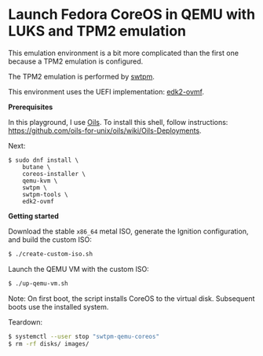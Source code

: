 # Launch Fedora CoreOS in QEMU with LUKS and TPM2 emulation

This emulation environment is a bit more complicated than the first one because a TPM2 emulation is configured.

The TPM2 emulation is performed by [swtpm](https://github.com/stefanberger/swtpm/wiki).

This environment uses the UEFI implementation: [edk2-ovmf](https://github.com/tianocore/tianocore.github.io/wiki/OVMF).

**Prerequisites**

In this playground, I use [Oils](https://oils.pub/). To install this shell, follow instructions: <https://github.com/oils-for-unix/oils/wiki/Oils-Deployments>.

Next:

```
$ sudo dnf install \
    butane \
    coreos-installer \
    qemu-kvm \
    swtpm \
    swtpm-tools \
    edk2-ovmf
```

**Getting started**

Download the stable `x86_64` metal ISO, generate the Ignition configuration, and build the custom ISO:


```sh
$ ./create-custom-iso.sh
```

Launch the QEMU VM with the custom ISO:

```sh
$ ./up-qemu-vm.sh
```

Note: On first boot, the script installs CoreOS to the virtual disk. Subsequent boots use the installed system.

Teardown:

```sh
$ systemctl --user stop "swtpm-qemu-coreos"
$ rm -rf disks/ images/
```
